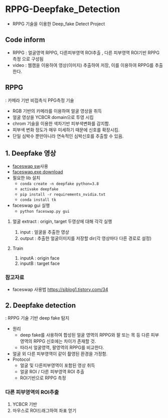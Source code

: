 # RPPG-Deepfake_Detection
- RPPG 기술을 이용한 Deep_fake Detect Project
## Code inform
- RPPG : 얼굴영역 RPPG, 다른피부영역 ROI추출 , 다른 피부영역 ROI기반 RPPG측정 으로 구성됨
- video : 웹캠을 이용하여 영상(이미지) 추출하여 저장, 이를 이용하여 RPPG를 추출한다.
## RPPG
: 카메라 기반 비접촉식 PPG측정 기술
- RGB 기반의 카메라를 이용하여 얼굴 영상을 취득
- 얼굴 영상을 YCBCR domain으로 투영 시킴
- chrom 기술을 이용한 색차기반 피부색변화를 감지함.
- 피부색 변화 정도가 매우 미세하기 때문에 신호를 확장시킴. 
- 단일 심박수 뿐만아니라 연속적인 심박신호를 추출할 수 있음.
## 1. Deepfake 영상
- [faceswap sw](https://github.com/deepfakes/faceswap/blob/master/INSTALL.md)사용
- [faceswap.exe download](https://faceswap.dev/download/)
- 필요한 lib 설치
  - ```conda create -n deepfake python=3.8```
  - ```activake deepfake```
  - ```pip install -r requirements_nvidia.txt```
  - ```conda install tk```
- faceswap gui 실행
  - ```python faceswap.py gui```
1. 얼굴 extract : origin, target 두영상에 대해 각각 실행
    1. input : 얼굴을 추출한 영상
    2. output : 추출한 얼굴이미지를 저장할 dir(각 영상마다 다른 경로로 설정)

2. Train
    1. inputA : origin face
    2. inputB : target face

### 참고자료
- faceswap 사용법 https://sjblog1.tistory.com/34
## 2. Deepfake detection
: RPPG 기술 기반 deep fake 탐지
- 원리
  - deep fake를 사용하여 합성된 얼굴 영역의 RPPG와 팔 또는 목 등 다른 피부 영역의 RPPG 신호에는 차이가 존재할 것.
  - 따라서 얼굴영역, 팔영역의 RPPG를 비교한다.
- 얼굴 외 다른 피부영역이 같이 촬영된 환경을 가정함.
- Protocol
  - 얼굴 및 다른피부영역이 포함된 영상 취득
  - 얼굴 ROI / 다른 피부영역 ROI 추출
  - ROI기반으로 RPPG 측정
### 다른 피부영역의 ROI추출
1. YCBCR 기반
2. 마우스로 ROI드래그하여 좌표 얻기
